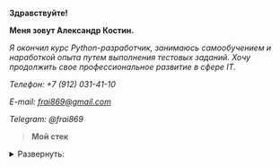 **Здравствуйте!**

**Меня зовут Александр Костин.**

*Я окончил курс Python-разработчик, занимаюсь самообучением и наработкой опыта путем выполнения тестовых заданий. Хочу продолжить свое профессиональное развитие в сфере IT.*

*Телефон: +7 (912) 031-41-10*

*E-mail: frai869@gmail.com*

*Telegram: @frai869*


>**Мой стек**
<details>
<summary>Развернуть:</summary>

*Работа с GIT и GitHub*

*Работа с данными на Python*

*Знание SQL для работы с Python*

*Создание веб-сервисов на Django*

*Работа с базами данных PostgreSQL*

*Работа с API сторонних сервисов*
</details>
